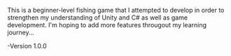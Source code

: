 This is a beginner-level fishing game that I attempted to develop in order to strengthen my understanding of Unity and C# as well as game development.
I'm hoping to add more features througout my learning journey...

-Version 1.0.0
